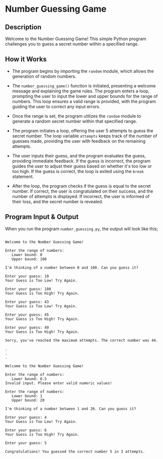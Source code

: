 # Number Guessing Game

## Description

Welcome to the Number Guessing Game! This simple Python program challenges you to guess a secret number within a specified range.

## How it Works

- The program begins by importing the `random` module, which allows the generation of random numbers.

- The `number_guessing_game()` function is initiated, presenting a welcome message and explaining the game rules. The program enters a loop, prompting the user to input the lower and upper bounds for the range of numbers. This loop ensures a valid range is provided, with the program guiding the user to correct any input errors.

- Once the range is set, the program utilizes the `random` module to generate a random secret number within that specified range.

- The program initiates a loop, offering the user 5 attempts to guess the secret number. The loop variable `attempts` keeps track of the number of guesses made, providing the user with feedback on the remaining attempts.

- The user inputs their guess, and the program evaluates the guess, providing immediate feedback. If the guess is incorrect, the program guides the user to adjust their guess based on whether it's too low or too high. If the guess is correct, the loop is exited using the `break` statement.

- After the loop, the program checks if the guess is equal to the secret number. If correct, the user is congratulated on their success, and the number of attempts is displayed. If incorrect, the user is informed of their loss, and the secret number is revealed.


## Program Input & Output

When you run the program `number_guessing.py`, the output will look like this;

```

Welcome to the Number Guessing Game!

Enter the range of numbers:
   Lower bound: 0
   Upper bound: 100

I'm thinking of a number between 0 and 100. Can you guess it?

Enter your guess: 10
Your Guess is Too Low! Try Again.

Enter your guess: 100
Your Guess is Too High! Try Again.

Enter your guess: 43
Your Guess is Too Low! Try Again.

Enter your guess: 45
Your Guess is Too High! Try Again.

Enter your guess: 49
Your Guess is Too High! Try Again.

Sorry, you've reached the maximum attempts. The correct number was 44.

.
.
.

Welcome to the Number Guessing Game!

Enter the range of numbers:
   Lower bound: 0.5
Invalid input. Please enter valid numeric values!

Enter the range of numbers:
   Lower bound: 1
   Upper bound: 20

I'm thinking of a number between 1 and 20. Can you guess it?

Enter your guess: 4
Your Guess is Too Low! Try Again.

Enter your guess: 6
Your Guess is Too High! Try Again.

Enter your guess: 5

Congratulations! You guessed the correct number 5 in 3 attempts.
```
